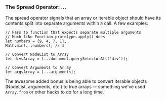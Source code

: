 ### The Spread Operator: ... 


The spread operator signals that an array or iterable object should have its contents split into separate arguments within a call.  A few examples:
```
// Pass to function that expects separate multiple arguments
// Much like Function.prototype.apply() does
let numbers = [9, 4, 7, 1];
Math.min(...numbers); // 1

// Convert NodeList to Array
let divsArray = [...document.querySelectorAll('div')];

// Convert Arguments to Array
let argsArray = [...arguments];
```
The awesome added bonus is being able to convert iterable objects (NodeList, arguments, etc.) to true arrays -- something we've used `Array.from` or other hacks to do for a long time.
